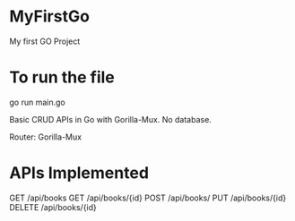 # MyFirstGo
My first GO Project

# To run the file
go run main.go

Basic CRUD APIs in Go with Gorilla-Mux. No database.

Router: Gorilla-Mux

# APIs Implemented
GET     /api/books
GET     /api/books/{id} 
POST    /api/books/
PUT     /api/books/{id} 
DELETE  /api/books/{id} 
